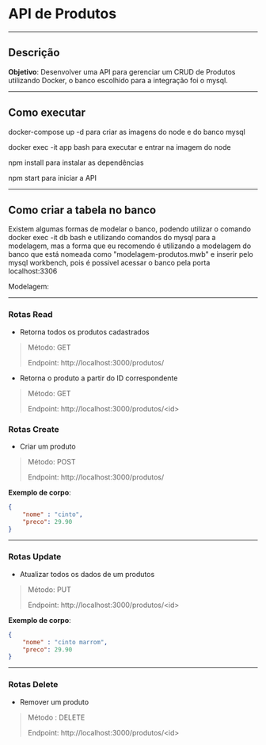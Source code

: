 # API de Produtos
----

## Descrição

**Objetivo**: Desenvolver uma API para gerenciar um CRUD de Produtos utilizando Docker, o banco escolhido para a integração foi o mysql.

----

## Como executar

docker-compose up -d para criar as imagens do node e do banco mysql

docker exec -it app bash para executar e entrar na imagem do node

npm install para instalar as dependências

npm start para iniciar a API

----

## Como criar a tabela no banco

Existem algumas formas de modelar o banco, podendo utilizar o comando docker exec -it db bash e utilizando comandos do mysql para a modelagem, mas a forma que eu recomendo é utilizando a modelagem do banco que está nomeada como "modelagem-produtos.mwb" e inserir pelo mysql workbench, pois é possivel acessar o banco pela porta localhost:3306

Modelagem:



----

### Rotas Read

- Retorna todos os produtos cadastrados

> Método: GET
>
> Endpoint: http://localhost:3000/produtos/

- Retorna o produto a partir do ID correspondente

> Método: GET
>
> Endpoint: http://localhost:3000/produtos/<id\> 
 
### Rotas Create

- Criar um produto
 
> Método: POST
> 
> Endpoint: http://localhost:3000/produtos/
 
__Exemplo de corpo__:

```json
{
    "nome" : "cinto",
    "preco": 29.90
}
```

----

### Rotas Update
 
- Atualizar todos os dados de um produtos
 
> Método: PUT
> 
> Endpoint: http://localhost:3000/produtos/<id\> 
 
__Exemplo de corpo__:

```json
{
    "nome" : "cinto marrom",
    "preco": 29.90
}
```
 
----
 
### Rotas Delete
 
- Remover um produto
 
> Método : DELETE
> 
> Endpoint: http://localhost:3000/produtos/<id\>
